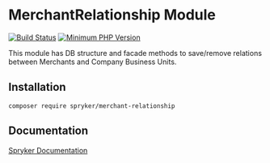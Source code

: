 # MerchantRelationship Module
[![Build Status](https://travis-ci.org/spryker/merchant-relationship.svg)](https://travis-ci.org/spryker/merchant-relationship)
[![Minimum PHP Version](https://img.shields.io/badge/php-%3E%3D%207.3-8892BF.svg)](https://php.net/)

This module has DB structure and facade methods to save/remove relations between Merchants and Company Business Units.

## Installation

```
composer require spryker/merchant-relationship
```

## Documentation

[Spryker Documentation](https://academy.spryker.com/developing_with_spryker/module_guide/modules.html)
